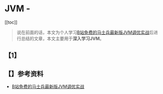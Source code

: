 # JVM - 

[[toc]]

> 说在前面的话，本文为个人学习[B站免费的马士兵最新版JVM调优实战](https://www.bilibili.com/video/BV1US4y1m7if?spm_id_from=333.788.videopod.episodes&vd_source=65c7f6924d2d8ba5fa0d4c448818e08a)后进行总结的文章，本文主要用于**深入学习JVM**。

## 【1】





## 【】参考资料

- [B站免费的马士兵最新版JVM调优实战](https://www.bilibili.com/video/BV1US4y1m7if?spm_id_from=333.788.videopod.episodes&vd_source=65c7f6924d2d8ba5fa0d4c448818e08a)